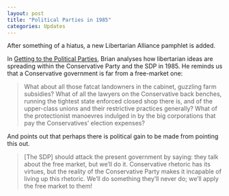 ```yaml
---
layout: post
title: "Political Parties in 1985"
categories: Updates
---
```

After something of a hiatus, a new Libertarian Alliance pamphlet is added.

In [Getting to the Political Parties](/la/polin012.html), Brian analyses
how libertarian ideas are spreading within the Conservative Party and the
SDP in 1985. He reminds us that a Conservative government is far from a
free-market one:

> What about all those fatcat landowners in the cabinet, guzzling farm subsidies? What of all the lawyers on the Conservative back benches, running the tightest state enforced closed shop there is, and of the upper-class unions and their restrictive practices generally? What of the protectionist manoevres indulged in by the big corporations that pay the Conservatives’ election expenses?

And points out that perhaps there is political gain to be made from pointing this out.

> [The SDP] should attack the present government by saying: they talk about the free market, but we’ll do it. Conservative rhetoric has its virtues, but the reality of the Conservative Party makes it incapable of living up this rhetoric. We’ll do something they’ll never do; we’ll apply the free market to them!
